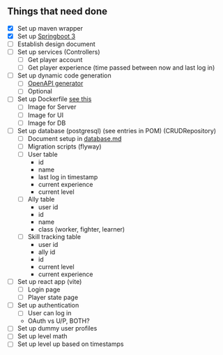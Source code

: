 ## Things that need done
- [x] Set up maven wrapper
- [x] Set up [Springboot 3](https://spring.io/projects/spring-boot)
- [ ] Establish design document
- [ ] Set up services (Controllers)
    - [ ] Get player account
    - [ ] Get player experience (time passed between now and last log in)
- [ ] Set up dynamic code generation
    - [ ] [OpenAPI generator](https://github.com/OpenAPITools/openapi-generator/tree/master/modules/openapi-generator-maven-plugin)
    - [ ] Optional
- [ ] Set up Dockerfile [see this](https://www.baeldung.com/ops/docker-compose-support-spring-boot#:~:text=We%20can%20now%20delegate%20those,%2C%20MongoDB%2C%20Cassandra%2C%20etc.)
    - [ ] Image for Server
    - [ ] Image for UI
    - [ ] Image for DB
- [ ] Set up database (postgresql) (see entries in POM) (CRUDRepository)
    - [ ] Document setup in [database.md](database.md)
    - [ ] Migration scripts (flyway)
    - [ ] User table
        - id
        - name
        - last log in timestamp
        - current experience
        - current level
    - [ ] Ally table
        - user id
        - id
        - name
        - class (worker, fighter, learner)
    - [ ] Skill tracking table
        - user id
        - ally id
        - id
        - current level
        - current experience
- [ ] Set up react app (vite)
    - [ ] Login page
    - [ ] Player state page
- [ ] Set up authentication
    - [ ] User can log in
    - OAuth vs U/P, BOTH?
- [ ] Set up dummy user profiles
- [ ] Set up level math
- [ ] Set up level up based on timestamps
